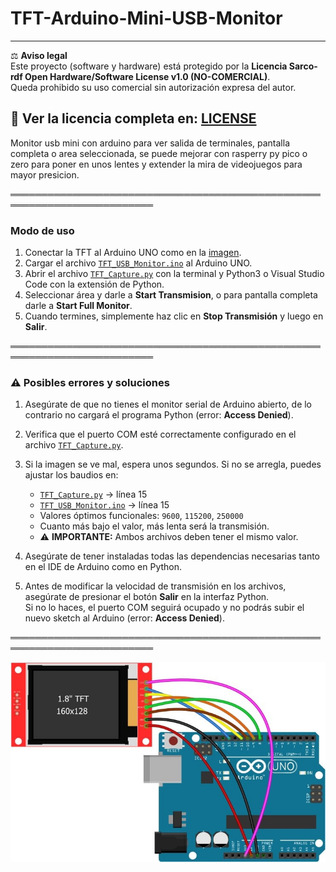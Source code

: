 # TFT-Arduino-Mini-USB-Monitor

---
⚖️ **Aviso legal**  
Este proyecto (software y hardware) está protegido por la **Licencia Sarco-rdf Open Hardware/Software License v1.0 (NO-COMERCIAL)**.  
Queda prohibido su uso comercial sin autorización expresa del autor.  

📄 Ver la licencia completa en: [LICENSE](./LICENSE)  
---

Monitor usb mini con arduino para ver salida de terminales, pantalla completa o area seleccionada, se puede mejorar con rasperry py pico o zero para poner en unos lentes y extender la mira de videojuegos para mayor presicion.

═════════════════════════════════════════════════════════════════════════  

### Modo de uso

1. Conectar la TFT al Arduino UNO como en la [imagen](images/Conexion_TFT.jpg).  
2. Cargar el archivo [`TFT_USB_Monitor.ino`](TFT_USB_Monitor/TFT_USB_Monitor.ino) al Arduino UNO.  
3. Abrir el archivo [`TFT_Capture.py`](TFT_Capture/TFT_Capture.py) con la terminal y Python3 o Visual Studio Code con la extensión de Python.  
4. Seleccionar área y darle a **Start Transmision**, o para pantalla completa darle a **Start Full Monitor**.  
5. Cuando termines, simplemente haz clic en **Stop Transmisión** y luego en **Salir**.

═════════════════════════════════════════════════════════════════════════  

### ⚠️ Posibles errores y soluciones

1. Asegúrate de que no tienes el monitor serial de Arduino abierto, de lo contrario no cargará el programa Python (error: **Access Denied**).  
2. Verifica que el puerto COM esté correctamente configurado en el archivo [`TFT_Capture.py`](TFT_Capture/TFT_Capture.py).  
3. Si la imagen se ve mal, espera unos segundos. Si no se arregla, puedes ajustar los baudios en:
   - [`TFT_Capture.py`](TFT_Capture/TFT_Capture.py) → línea 15  
   - [`TFT_USB_Monitor.ino`](TFT_USB_Monitor/TFT_USB_Monitor.ino) → línea 15  
   - Valores óptimos funcionales: `9600`, `115200`, `250000`
   - Cuanto más bajo el valor, más lenta será la transmisión.
   - ⚠️ **IMPORTANTE:** Ambos archivos deben tener el mismo valor.  

4. Asegúrate de tener instaladas todas las dependencias necesarias tanto en el IDE de Arduino como en Python.
5. Antes de modificar la velocidad de transmisión en los archivos, asegúrate de presionar el botón **Salir** en la interfaz Python.  
   Si no lo haces, el puerto COM seguirá ocupado y no podrás subir el nuevo sketch al Arduino (error: **Access Denied**).

═════════════════════════════════════════════════════════════════════════  

![Conexión Arduino y TFT](images/Conexion_TFT.jpg)  

